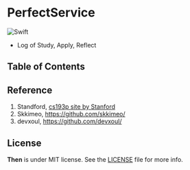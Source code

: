 # PerfectService

![Swift](https://img.shields.io/badge/Swift-5.0-orange.svg)

- Log of Study, Apply, Reflect


## Table of Contents



## Reference 
1. Standford, [cs193p site by Stanford](https://cs193p.sites.stanford.edu)
2. Skkimeo, https://github.com/skkimeo/
3. devxoul, https://github.com/devxoul/

## License

**Then** is under MIT license. See the [LICENSE](LICENSE) file for more info.

